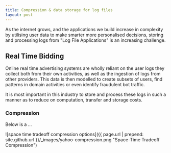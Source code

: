 ```yaml
---
title: Compression & data storage for log files
layout: post
---
```


As the internet grows, and the applications we build increase in complexity by utilising user data to make smarter more personalised decisions, storing and processing logs from "Log File Applications" is an increasing challenge.

## Real Time Bidding

Online real time advertising systems are wholly reliant on the user logs they collect both from their own activities, as well as the ingestion of logs from other providers. This data is then modelled to create subsets of users, find patterns in domain activities or even identify fraudulent bot traffic.

It is most important in this industry to store and process these logs in such a manner as to reduce on computation, transfer and storage costs. 

### Compression

Below is a ...

![space time tradeoff compression options]({{ page.url | prepend: site.github.url }}/_images/yahoo-compression.png "Space-Time Tradeoff Compression")
